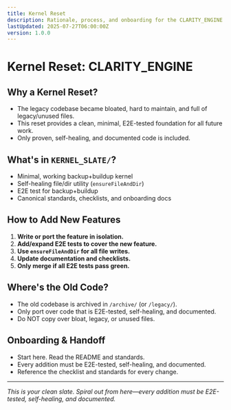 ```yaml
---
title: Kernel Reset
description: Rationale, process, and onboarding for the CLARITY_ENGINE kernel slate reset. Clean, minimal, E2E-tested foundation for all future work.
lastUpdated: 2025-07-27T06:00:00Z
version: 1.0.0
---
```

# Kernel Reset: CLARITY_ENGINE

## Why a Kernel Reset?
- The legacy codebase became bloated, hard to maintain, and full of legacy/unused files.
- This reset provides a clean, minimal, E2E-tested foundation for all future work.
- Only proven, self-healing, and documented code is included.

## What's in `KERNEL_SLATE/`?
- Minimal, working backup+buildup kernel
- Self-healing file/dir utility (`ensureFileAndDir`)
- E2E test for backup+buildup
- Canonical standards, checklists, and onboarding docs

## How to Add New Features
1. **Write or port the feature in isolation.**
2. **Add/expand E2E tests to cover the new feature.**
3. **Use `ensureFileAndDir` for all file writes.**
4. **Update documentation and checklists.**
5. **Only merge if all E2E tests pass green.**

## Where's the Old Code?
- The old codebase is archived in `/archive/` (or `/legacy/`).
- Only port over code that is E2E-tested, self-healing, and documented.
- Do NOT copy over bloat, legacy, or unused files.

## Onboarding & Handoff
- Start here. Read the README and standards.
- Every addition must be E2E-tested, self-healing, and documented.
- Reference the checklist and standards for every change.

---

*This is your clean slate. Spiral out from here—every addition must be E2E-tested, self-healing, and documented.* 